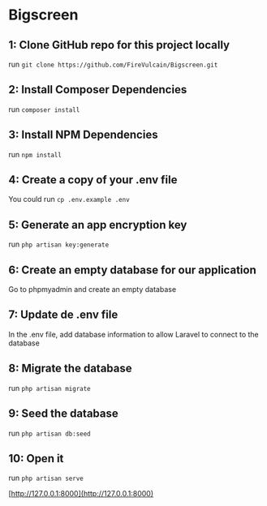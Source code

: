 # Bigscreen

## 1: Clone GitHub repo for this project locally

run `git clone https://github.com/FireVulcain/Bigscreen.git`

## 2: Install Composer Dependencies

run `composer install`

## 3: Install NPM Dependencies

run `npm install`

## 4: Create a copy of your .env file

You could run `cp .env.example .env`

## 5: Generate an app encryption key

run `php artisan key:generate`

## 6: Create an empty database for our application

Go to phpmyadmin and create an empty database

## 7: Update de .env file

In the .env file, add database information to allow Laravel to connect to the database

## 8: Migrate the database

run `php artisan migrate`

## 9: Seed the database

run `php artisan db:seed`

## 10: Open it

run `php artisan serve`

[http://127.0.0.1:8000](http://127.0.0.1:8000)

